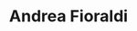 ---
layout: member
title: Andrea Fioraldi
github: andreafioraldi
site: http://andreafioraldi.altervista.org
mail: andreafioraldi@gmail.com
categories: team
---